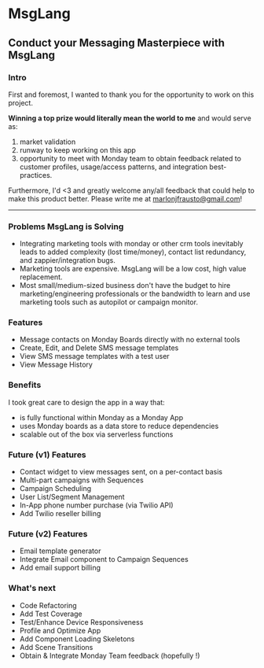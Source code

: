 # MsgLang
## Conduct your Messaging Masterpiece with MsgLang

### Intro
First and foremost, I wanted to thank you for the opportunity to work on this project. 

**Winning a top prize would literally mean the world to me** and would serve as:

1. market validation
2. runway to keep working on this app
3. opportunity to meet with Monday team to obtain feedback related to customer profiles, usage/access patterns, and integration best-practices.

Furthermore, I'd <3 and greatly welcome any/all feedback that could help to make this product better. Please write me at marlonjfrausto@gmail.com!

---

### Problems MsgLang is Solving
- Integrating marketing tools with monday or other crm tools inevitably leads to added complexity (lost time/money), contact list redundancy, and zappier/integration bugs.
- Marketing tools are expensive. MsgLang will be a low cost, high value replacement.
- Most small/medium-sized business don't have the budget to hire marketing/engineering professionals or the bandwidth to learn and use marketing tools such as autopilot or campaign monitor.

### Features
- Message contacts on Monday Boards directly with no external tools
- Create, Edit, and Delete SMS message templates
- View SMS message templates with a test user
- View Message History

### Benefits
I took great care to design the app in a way that:
- is fully functional within Monday as a Monday App
- uses Monday boards as a data store to reduce dependencies
- scalable out of the box via serverless functions

### Future (v1) Features
- Contact widget to view messages sent, on a per-contact basis
- Multi-part campaigns with Sequences
- Campaign Scheduling
- User List/Segment Management
- In-App phone number purchase (via Twilio API)
- Add Twilio reseller billing 

### Future (v2) Features
- Email template generator
- Integrate Email component to Campaign Sequences
- Add email support billing

### What's next
- Code Refactoring
- Add Test Coverage
- Test/Enhance Device Responsiveness
- Profile and Optimize App
- Add Component Loading Skeletons
- Add Scene Transitions
- Obtain & Integrate Monday Team feedback (hopefully !)